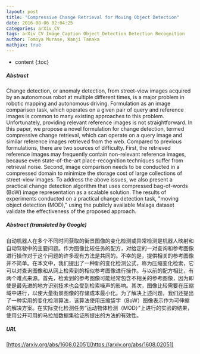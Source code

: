 ```yaml
---
layout: post
title: "Compressive Change Retrieval for Moving Object Detection"
date: 2016-08-06 02:04:25
categories: arXiv_CV
tags: arXiv_CV Image_Caption Object_Detection Detection Recognition
author: Tomoya Murase, Kanji Tanaka
mathjax: true
---
```


* content
{:toc}

##### Abstract
Change detection, or anomaly detection, from street-view images acquired by an autonomous robot at multiple different times, is a major problem in robotic mapping and autonomous driving. Formulation as an image comparison task, which operates on a given pair of query and reference images is common to many existing approaches to this problem. Unfortunately, providing relevant reference images is not straightforward. In this paper, we propose a novel formulation for change detection, termed compressive change retrieval, which can operate on a query image and similar reference images retrieved from the web. Compared to previous formulations, there are two sources of difficulty. First, the retrieved reference images may frequently contain non-relevant reference images, because even state-of-the-art place-recognition techniques suffer from retrieval noise. Second, image comparison needs to be conducted in a compressed domain to minimize the storage cost of large collections of street-view images. To address the above issues, we also present a practical change detection algorithm that uses compressed bag-of-words (BoW) image representation as a scalable solution. The results of experiments conducted on a practical change detection task, "moving object detection (MOD)," using the publicly available Malaga dataset validate the effectiveness of the proposed approach.

##### Abstract (translated by Google)
自动机器人在多个不同时间获取的街景图像的变化检测或异常检测是机器人映射和自动驾驶中的主要问题。作为图像比较任务的配方，对给定的一对查询和参考图像进行操作对于这个问题的许多现有方法是共同的。不幸的是，提供相关的参考图像并不简单。在本文中，我们提出了一种新的变化检测公式，称为压缩变化检索，它可以对查询图像和从网上检索到的相似参考图像进行操作。与以前的配方相比，有两个难点来源。首先，检索到的参考图像可能经常包含不相关的参考图像，因为即使是最先进的地方识别技术也会受到检索噪声的影响。其次，图像比较需要在压缩域中进行，以使大量街景图像的存储成本最小化。为了解决上述问题，我们还提出了一种实用的变化检测算法，该算法使用压缩袋字（BoW）图像表示作为可伸缩的解决方案。在实际变化检测任务“运动物体检测（MOD）”上进行的实验的结果，使用公开可用的马拉加数据集验证所提出的方法的有效性。

##### URL
[https://arxiv.org/abs/1608.02051](https://arxiv.org/abs/1608.02051)

